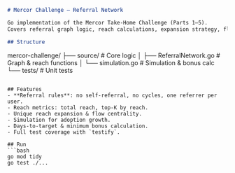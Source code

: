 ```markdown
# Mercor Challenge – Referral Network

Go implementation of the Mercor Take-Home Challenge (Parts 1–5).  
Covers referral graph logic, reach calculations, expansion strategy, flow centrality, and growth simulation.

## Structure
```
mercor-challenge/
├── source/        # Core logic
│   ├── ReferralNetwork.go  # Graph & reach functions
│   └── simulation.go       # Simulation & bonus calc
└── tests/                  # Unit tests
```

## Features
- **Referral rules**: no self-referral, no cycles, one referrer per user.
- Reach metrics: total reach, top-K by reach.
- Unique reach expansion & flow centrality.
- Simulation for adoption growth.
- Days-to-target & minimum bonus calculation.
- Full test coverage with `testify`.

## Run
```bash
go mod tidy
go test ./...
```
